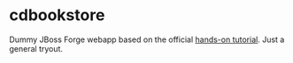 # cdbookstore
Dummy JBoss Forge webapp based on the official [hands-on tutorial](https://forge.jboss.org/document/hands-on-lab). Just a general tryout. 
